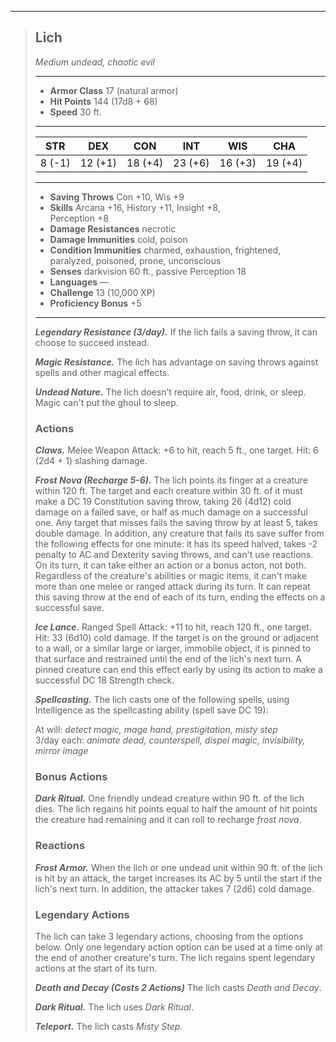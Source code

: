 ___
> ## Lich <!-- https://wc5e-cr-calculator.frogvall.com/?v2;2;17;17d8+17*4;11;19;2*4d12+2*4d8+2d6;6d10+2*4d8+2d6;6d10+2*4d8+2d6;0;0;0;;;;1;2;;;;;;;;;1;3;1;;;;;;;10;;;;;;;2;2;1;3;0;1;1;3;;is1;;is2;;is3;Death%20and%20Decay -->
> *Medium undead, chaotic evil*
> ___
> - **Armor Class** 17 (natural armor)
> - **Hit Points** 144 (17d8 + 68)
> - **Speed** 30 ft.
> ___
> STR | DEX | CON | INT | WIS | CHA
>|:---:|:---:|:---:|:---:|:---:|:---:|
> 8 (-1)|12 (+1)|18 (+4)|23 (+6)|16 (+3)|19 (+4)|
> ___
> - **Saving Throws** Con +10, Wis +9
> - **Skills**  Arcana +16, History +11, Insight +8, <br>Perception +8
> - **Damage Resistances** necrotic
> - **Damage Immunities** cold, poison
> - **Condition Immunities** charmed, exhaustion, frightened, paralyzed, poisoned, prone, unconscious
> - **Senses** darkvision 60 ft., passive Perception 18
> - **Languages** —
> - **Challenge** 13 (10,000 XP)
> - **Proficiency Bonus** +5
> ___
>
> ***Legendary Resistance (3/day).*** If the lich fails a saving throw, it can choose to succeed instead.
>
> ***Magic Resistance.*** The lich has advantage on saving throws against spells and other magical effects.
>
> ***Undead Nature.*** The lich doesn’t require air, food, drink, or sleep. Magic can't put the ghoul to sleep.
>
> ### Actions
> ***Claws.*** Melee Weapon Attack: +6 to hit, reach 5 ft., one target. Hit: 6 (2d4 + 1) slashing damage.
>
> ***Frost Nova (Recharge 5-6).*** The lich points its finger at a creature within 120 ft. The target and each creature within 30 ft. of it must make a DC 19 Constitution saving throw, taking 26 (4d12) cold damage on a failed save, or half as much damage on a successful one. Any target that misses fails the saving throw by at least 5, takes double damage. In addition, any creature that fails its save suffer from the following effects for one minute: it has its speed halved, takes -2 penalty to AC and Dexterity saving throws, and can't use reactions. On its turn, it can take either an action or a bonus acton, not both. Regardless of the creature's abilities or magic items, it can't make more than one melee or ranged attack during its turn. It can repeat this saving throw at the end of each of its turn, ending the effects on a successful save.
>
> ***Ice Lance.*** Ranged Spell Attack: +11 to hit, reach 120 ft., one target. Hit: 33 (6d10) cold damage. If the target is
on the ground or adjacent to a wall, or a similar large or larger, immobile object, it is pinned to that surface and restrained
until the end of the lich's next turn. A pinned creature can end this effect early by using its action to make a successful DC 18 Strength check.
>
> ***Spellcasting.*** The lich casts one of the following spells, using Intelligence as the spellcasting ability (spell save DC 19):
>
> At will: *detect magic, mage hand, prestigitation, misty step*
> <br>3/day each: *animate dead, counterspell, dispel magic, invisibility, mirror image*
>
> ### Bonus Actions
> ***Dark Ritual.*** One friendly undead creature within 90 ft. of the lich dies. The lich regains hit points equal to half the amount of hit points the creature had remaining and it can roll to recharge *frost nova*.
>
> ### Reactions
> ***Frost Armor.*** When the lich or one undead unit within 90 ft. of the lich is hit by an attack, the target increases its AC by 5 until the start if the lich's next turn. In addition, the attacker takes 7 (2d6) cold damage.
>
> ### Legendary Actions
> The lich can take 3 legendary actions, choosing from the options below. Only one legendary action option can be used at a time only at the end of another creature's turn. The lich regains spent legendary actions at the start of its turn.
>
> ***Death and Decay (Costs 2 Actions)*** The lich casts *Death and Decay*.
>
> ***Dark Ritual.*** The lich uses *Dark Ritual*.
>
> ***Teleport.*** The lich casts *Misty Step*.
